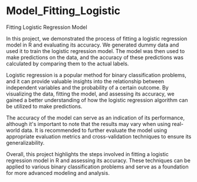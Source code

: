 # Model_Fitting_Logistic
Fitting Logistic Regression Model

In this project, we demonstrated the process of fitting a logistic regression model in R and evaluating its accuracy. We generated dummy data and used it to train the logistic regression model. The model was then used to make predictions on the data, and the accuracy of these predictions was calculated by comparing them to the actual labels. 

Logistic regression is a popular method for binary classification problems, and it can provide valuable insights into the relationship between independent variables and the probability of a certain outcome. By visualizing the data, fitting the model, and assessing its accuracy, we gained a better understanding of how the logistic regression algorithm can be utilized to make predictions.

The accuracy of the model can serve as an indication of its performance, although it's important to note that the results may vary when using real-world data. It is recommended to further evaluate the model using appropriate evaluation metrics and cross-validation techniques to ensure its generalizability.

Overall, this project highlights the steps involved in fitting a logistic regression model in R and assessing its accuracy. These techniques can be applied to various binary classification problems and serve as a foundation for more advanced modeling and analysis.
